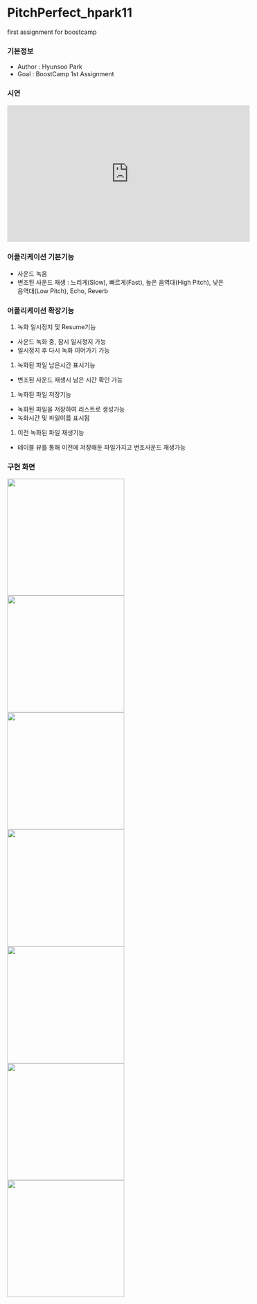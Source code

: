 # PitchPerfect_hpark11
first assignment for boostcamp

### 기본정보
* Author : Hyunsoo Park
* Goal : BoostCamp 1st Assignment

### 시연
<iframe width="560" height="315" src="https://www.youtube.com/embed/9U8uA702xrE" frameborder="0" allowfullscreen></iframe>

### 어플리케이션 기본기능
* 사운드 녹음
* 변조된 사운드 재생 : 느리게(Slow), 빠르게(Fast), 높은 음역대(High Pitch), 낮은 음역대(Low Pitch), Echo, Reverb

### 어플리케이션 확장기능
1. 녹화 일시정지 및 Resume기능
* 사운드 녹화 중, 잠시 일시정지 가능
* 일시정지 후 다시 녹화 이어가기 가능

1. 녹화된 파일 남은시간 표시기능
* 변조된 사운드 재생시 남은 시간 확인 가능

1. 녹화된 파일 저장기능
* 녹화된 파일을 저장하여 리스트로 생성가능
* 녹화시간 및 파일이름 표시됨

1. 이전 녹화된 파일 재생기능
* 테이블 뷰를 통해 이전에 저장해둔 파일가지고 변조사운드 재생가능

### 구현 화면
<img src="https://github.com/BoostCamp/PitchPerfect_hpark11/blob/master/img/1.png" width="270">
<img src="https://github.com/BoostCamp/PitchPerfect_hpark11/blob/master/img/2.png" width="270">
<img src="https://github.com/BoostCamp/PitchPerfect_hpark11/blob/master/img/3.png" width="270">
<img src="https://github.com/BoostCamp/PitchPerfect_hpark11/blob/master/img/4.png" width="270">
<img src="https://github.com/BoostCamp/PitchPerfect_hpark11/blob/master/img/5.png" width="270">
<img src="https://github.com/BoostCamp/PitchPerfect_hpark11/blob/master/img/6.png" width="270">
<img src="https://github.com/BoostCamp/PitchPerfect_hpark11/blob/master/img/7.png" width="270">
